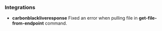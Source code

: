 
### Integrations
- __carbonblackliveresponse__
Fixed an error when pulling file in **get-file-from-endpoint** command.
